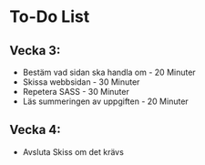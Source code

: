 # To-Do List
## Vecka 3: 
+ Bestäm vad sidan ska handla om - 20 Minuter
+ Skissa webbsidan - 30 Minuter
+ Repetera SASS - 30 Minuter
+ Läs summeringen av uppgiften - 20 Minuter

## Vecka 4: 
+ Avsluta Skiss om det krävs